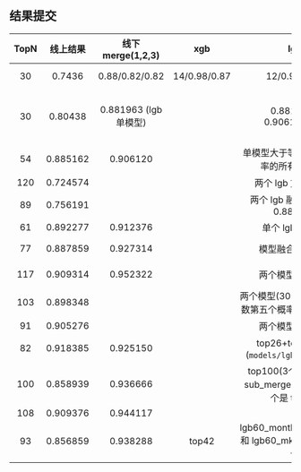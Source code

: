 

## 结果提交

|TopN|线上结果|线下merge(1,2,3)|xgb|lgb|adboost|说明|
|:---:|:---:|:---:|:---:|:---:|:---:|:---
|30|0.7436|0.88/0.82/0.82|14/0.98/0.87|12/0.99/0.89|13/0.94/0.86|all.csv,xgb 100,lgb 80,adboost 100|
|30|0.80438|0.881963 (lgb单模型)| |0.881963 / 0.906120(28)| |结果文件：lgb60_month__ytest_pred，文件保存：models/lgb_train.py
|54|0.885162|0.906120| | 单模型大于等于 top 28 概率的所有 rowkey |
|120|0.724574| | | 两个 lgb 方法一融合
|89|0.756191| | | 两个 lgb 融合效果低于 0.885162 |
|61|0.892277	|0.912376| | 单个 lgb30 模型
|77|0.887859|0.927314| | 模型融合(10+30)| |lgb_feas_month.py + lgb30.py
|117|0.909314|0.952322| | 两个模型(30+30)|lgb_feas_month30_23.py + lgb30.py
|103|0.898348| | | 两个模型(30+30) 模型取倒数第五个概率筛选提交数据
|91|0.905276| | | 两个模型(30+30)
|82|0.918385|0.925150| | top26+top30 融合(`models/lgb_24_918.py`)
|100|0.858939|0.936666| | top100(3个模型融合，sub_merge3.py，最后一个是 top51)
|108|0.909376|0.944117|
|93|0.856859 | 0.938288 |top42 | lgb60_month_1_yval_pred 和 lgb60_mk_yval_pred 融合


